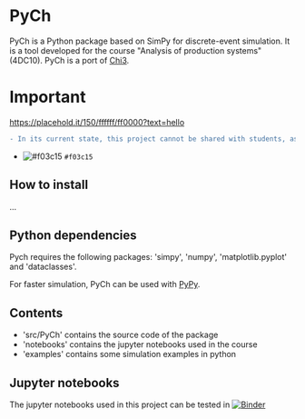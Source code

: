 # PyCh

PyCh is a Python package based on SimPy for discrete-event simulation.
It is a tool developed for the course "Analysis of production systems" (4DC10).
PyCh is a port of [Chi3](https://cstweb.wtb.tue.nl/chi/trunk-r9682/).

# Important
https://placehold.it/150/ffffff/ff0000?text=hello
````diff
- In its current state, this project cannot be shared with students, as it contains the notebook files with the answers for the assignment. It is important that before the course starts a separate github project is created without any answers.
````

- ![#f03c15](https://via.placeholder.com/15/f03c15/000000?text=+) `#f03c15`

## How to install
...

## Python dependencies
Pych requires the following packages: 'simpy', 'numpy', 'matplotlib.pyplot' and 'dataclasses'.

For faster simulation, PyCh can be used with [PyPy](https://www.pypy.org/).

## Contents
- 'src/PyCh' contains the source code of the package
- 'notebooks' contains the jupyter notebooks used in the course
- 'examples' contains some simulation examples in python 

## Jupyter notebooks
The jupyter notebooks used in this project can be tested in [![Binder](https://mybinder.org/badge_logo.svg)](https://mybinder.org/v2/gh/Nickp1993/4DC10/HEAD)
